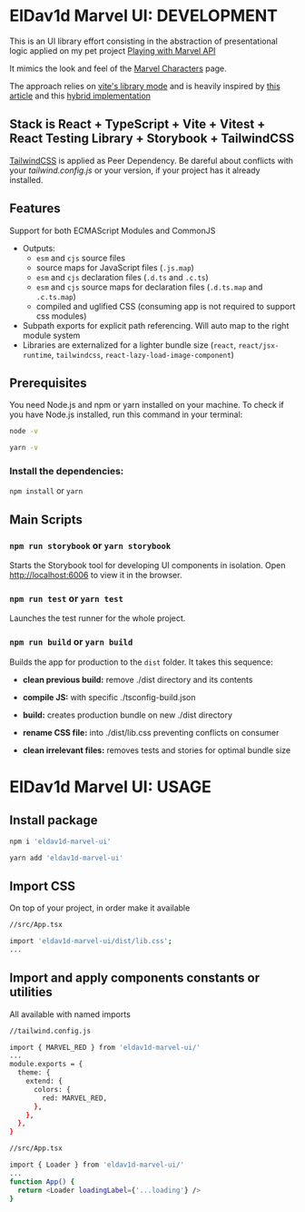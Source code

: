 # ElDav1d Marvel UI: DEVELOPMENT

This is an UI library effort consisting in the abstraction of presentational logic applied on my pet project [Playing with Marvel API](https://github.com/ElDav1d/playing-with-marvel-api)

It mimics the look and feel of the [Marvel Characters](https://www.marvel.com/characters) page.

The approach relies on [vite's library mode](https://vitejs.dev/guide/build.html#library-mode) and is heavily inspired by [this article](https://dev.to/receter/how-to-create-a-react-component-library-using-vites-library-mode-4lma) and this [hybrid implementation](https://github.com/waldronmatt/groundwork/tree/main/packages/ui#readme)

## Stack is React + TypeScript + Vite + Vitest + React Testing Library + Storybook + TailwindCSS

[TailwindCSS](https://tailwindcss.com/) is applied as Peer Dependency. Be dareful about conflicts with your _tailwind.config.js_ or your version, if your project has it already installed.

## Features

Support for both ECMAScript Modules and CommonJS

- Outputs:
  - `esm` and `cjs` source files
  - source maps for JavaScript files (`.js.map`)
  - `esm` and `cjs` declaration files (`.d.ts` and `.c.ts`)
  - `esm` and `cjs` source maps for declaration files (`.d.ts.map` and `.c.ts.map`)
  - compiled and uglified CSS (consuming app is not required to support css modules)
- Subpath exports for explicit path referencing. Will auto map to the right module system
- Libraries are externalized for a lighter bundle size (`react`, `react/jsx-runtime`, `tailwindcss`, `react-lazy-load-image-component`)

## Prerequisites

You need Node.js and npm or yarn installed on your machine. To check if you have Node.js installed, run this command in your terminal:

```bash
node -v
```

```bash
yarn -v
```

### Install the dependencies:

`npm install` or `yarn`

## Main Scripts

### `npm run storybook` or `yarn storybook`

Starts the Storybook tool for developing UI components in isolation. Open [http://localhost:6006](http://localhost:6006) to view it in the browser.

### `npm run test` or `yarn test`

Launches the test runner for the whole project.

### `npm run build` or `yarn build`

Builds the app for production to the `dist` folder. It takes this sequence:

- **clean previous build:** remove ./dist directory and its contents

- **compile JS:** with specific ./tsconfig-build.json

- **build:** creates production bundle on new ./dist directory

- **rename CSS file:** into ./dist/lib.css preventing conflicts on consumer

- **clean irrelevant files:** removes tests and stories for optimal bundle size

# ElDav1d Marvel UI: USAGE

## Install package

```bash
npm i 'eldav1d-marvel-ui'
```

```bash
yarn add 'eldav1d-marvel-ui'
```

## Import CSS

On top of your project, in order make it available

```bash
//src/App.tsx

import 'eldav1d-marvel-ui/dist/lib.css';
...
```

## Import and apply components constants or utilities

All available with named imports

```bash
//tailwind.config.js

import { MARVEL_RED } from 'eldav1d-marvel-ui/'
...
module.exports = {
  theme: {
    extend: {
      colors: {
        red: MARVEL_RED,
      },
    },
  },
}
```

```bash
//src/App.tsx

import { Loader } from 'eldav1d-marvel-ui/'
...
function App() {
  return <Loader loadingLabel={'...loading'} />
}
```
